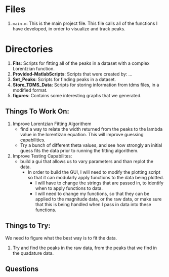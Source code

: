 # Files #
1. `main.m`: This is the main project file. This file calls all of the 
           functions I have developed, in order to visualize and track peaks.

# Directories #
1. **Fits**: Scripts for fitting all of the peaks in a dataset with a complex 
   Lorentzian function.
2. **Provided-MatlabScripts**: Scripts that were created by: ...
3. **Set_Peaks**: Scripts for finding peaks in a dataset.
4. **Store_TDMS_Data**: Scripts for storing information from tdms files, in
                      a modified format.
6. **figures**: Contains some interesting graphs that we generated.

## Things To Work On: ##
1. Improve Lorentzian Fitting Algorithem
    - find a way to relate the width returned from the peaks to the lambda
      value in the lorentizan equation. This will improve guessing capabilities.
    - Try a bunch of different theta values, and see how strongly an initial 
      guess fits the data prior to running the fitting algorithem.
2. Improve Testing Capabilites:
    - build a gui that allows us to vary parameters and than replot the data.
        - In order to build the GUI, I will need to modify the plotting 
          script so that it can modularly apply functions to the data being
          plotted.
            - I will have to change the strings that are passed in, to identify
              when to apply functions to data.
            - I will need to change my functions, so that they can be applied
              to the magnitude data, or the raw data, or make sure that this
              is being handled when I pass in data into these functions.

## Things to Try: ##
We need to figure what the best way is to fit the data.
1. Try and find the peaks in the raw data, from the peaks that we find in the
   quadature data.

## Questions ##
